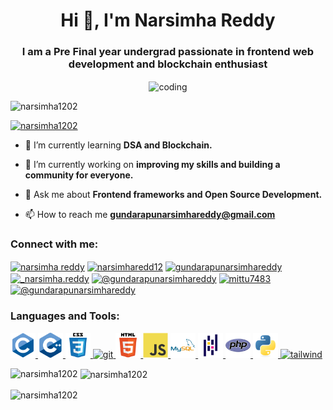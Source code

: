 <h1 align="center">Hi 👋, I'm Narsimha Reddy</h1>
<h3 align="center">I am a Pre Final year undergrad passionate in frontend web development and blockchain enthusiast</h3>
<p align=center>
<img align="center"alt="coding" src="https://camo.githubusercontent.com/cae12fddd9d6982901d82580bdf321d81fb299141098ca1c2d4891870827bf17/68747470733a2f2f6d69726f2e6d656469756d2e636f6d2f6d61782f313336302f302a37513379765349765f7430696f4a2d5a2e676966">
<p>
<p align="left"> <img src="https://komarev.com/ghpvc/?username=narsimha1202&label=Profile%20views&color=0e75b6&style=flat" alt="narsimha1202" /> </p>

<p align="left"> <a href="https://github.com/ryo-ma/github-profile-trophy"><img src="https://github-profile-trophy.vercel.app/?username=narsimha1202" alt="narsimha1202" /></a> </p>

- 🌱 I’m currently learning **DSA and Blockchain.**

- 🔭 I’m currently working on **improving my skills and building a community for everyone.**

- 💬 Ask me about **Frontend frameworks and Open Source Development.**

- 📫 How to reach me **gundarapunarsimhareddy@gmail.com**

<h3 align="left">Connect with me:</h3>
<p align="left">

<a href="https://linkedin.com/in/narsimha reddy" target="blank"><img align="center" src="https://raw.githubusercontent.com/rahuldkjain/github-profile-readme-generator/master/src/images/icons/Social/linked-in-alt.svg" alt="narsimha reddy" height="30" width="40" /></a>
<a href="https://twitter.com/narsimharedd12" target="blank"><img align="center" src="https://raw.githubusercontent.com/rahuldkjain/github-profile-readme-generator/master/src/images/icons/Social/twitter.svg" alt="narsimharedd12" height="30" width="40" /></a>
<a href="https://codesandbox.com/gundarapunarsimhareddy" target="blank"><img align="center" src="https://raw.githubusercontent.com/rahuldkjain/github-profile-readme-generator/master/src/images/icons/Social/codesandbox.svg" alt="gundarapunarsimhareddy" height="30" width="40" /></a>
<a href="https://instagram.com/_narsimha.reddy" target="blank"><img align="center" src="https://raw.githubusercontent.com/rahuldkjain/github-profile-readme-generator/master/src/images/icons/Social/instagram.svg" alt="_narsimha.reddy" height="30" width="40" /></a>
<a href="https://medium.com/@gundarapunarsimhareddy" target="blank"><img align="center" src="https://raw.githubusercontent.com/rahuldkjain/github-profile-readme-generator/master/src/images/icons/Social/medium.svg" alt="@gundarapunarsimhareddy" height="30" width="40" /></a>
<a href="https://www.hackerrank.com/mittu7483" target="blank"><img align="center" src="https://raw.githubusercontent.com/rahuldkjain/github-profile-readme-generator/master/src/images/icons/Social/hackerrank.svg" alt="mittu7483" height="30" width="40" /></a>
<a href="https://www.hackerearth.com/@gundarapunarsimhareddy" target="blank"><img align="center" src="https://raw.githubusercontent.com/rahuldkjain/github-profile-readme-generator/master/src/images/icons/Social/hackerearth.svg" alt="@gundarapunarsimhareddy" height="30" width="40" /></a>
</p>

<h3 align="left">Languages and Tools:</h3>
<p align="left"> <a href="https://www.cprogramming.com/" target="_blank" rel="noreferrer"> <img src="https://raw.githubusercontent.com/devicons/devicon/master/icons/c/c-original.svg" alt="c" width="40" height="40"/> </a> <a href="https://www.w3schools.com/cpp/" target="_blank" rel="noreferrer"> <img src="https://raw.githubusercontent.com/devicons/devicon/master/icons/cplusplus/cplusplus-original.svg" alt="cplusplus" width="40" height="40"/> </a> <a href="https://www.w3schools.com/css/" target="_blank" rel="noreferrer"> <img src="https://raw.githubusercontent.com/devicons/devicon/master/icons/css3/css3-original-wordmark.svg" alt="css3" width="40" height="40"/> </a> <a href="https://git-scm.com/" target="_blank" rel="noreferrer"> <img src="https://www.vectorlogo.zone/logos/git-scm/git-scm-icon.svg" alt="git" width="40" height="40"/> </a> <a href="https://www.w3.org/html/" target="_blank" rel="noreferrer"> <img src="https://raw.githubusercontent.com/devicons/devicon/master/icons/html5/html5-original-wordmark.svg" alt="html5" width="40" height="40"/> </a> <a href="https://developer.mozilla.org/en-US/docs/Web/JavaScript" target="_blank" rel="noreferrer"> <img src="https://raw.githubusercontent.com/devicons/devicon/master/icons/javascript/javascript-original.svg" alt="javascript" width="40" height="40"/> </a> <a href="https://www.mysql.com/" target="_blank" rel="noreferrer"> <img src="https://raw.githubusercontent.com/devicons/devicon/master/icons/mysql/mysql-original-wordmark.svg" alt="mysql" width="40" height="40"/> </a> <a href="https://pandas.pydata.org/" target="_blank" rel="noreferrer"> <img src="https://raw.githubusercontent.com/devicons/devicon/2ae2a900d2f041da66e950e4d48052658d850630/icons/pandas/pandas-original.svg" alt="pandas" width="40" height="40"/> </a> <a href="https://www.php.net" target="_blank" rel="noreferrer"> <img src="https://raw.githubusercontent.com/devicons/devicon/master/icons/php/php-original.svg" alt="php" width="40" height="40"/> </a> <a href="https://www.python.org" target="_blank" rel="noreferrer"> <img src="https://raw.githubusercontent.com/devicons/devicon/master/icons/python/python-original.svg" alt="python" width="40" height="40"/> </a> <a href="https://tailwindcss.com/" target="_blank" rel="noreferrer"> <img src="https://www.vectorlogo.zone/logos/tailwindcss/tailwindcss-icon.svg" alt="tailwind" width="40" height="40"/> </a> </p>

<p><img align="left" src="https://github-readme-stats.vercel.app/api/top-langs?username=narsimha1202&show_icons=true&locale=en&layout=compact" alt="narsimha1202" /></p>

<p>&nbsp;<img align="center" src="https://github-readme-stats.vercel.app/api?username=narsimha1202&show_icons=true&locale=en" alt="narsimha1202" /></p>

<p><img align="center" src="https://github-readme-streak-stats.herokuapp.com/?user=narsimha1202&" alt="narsimha1202" /></p>
